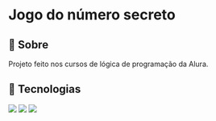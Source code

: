 <h1>Jogo do número secreto</h1>

<h2>🔖 Sobre</h2>
<p>Projeto feito nos cursos de lógica de programação da Alura.</p>

## 🚀 Tecnologias
<div>​​
  <img src="https://img.shields.io/badge/HTML-239120?style=for-the-badge&logo=html5&logoColor=white">
  <img src="https://img.shields.io/badge/CSS-239120?&style=for-the-badge&logo=css3&logoColor=white">
  <img src="https://img.shields.io/badge/JavaScript-F7DF1E?style=for-the-badge&logo=javascript&logoColor=black">
</div>​​
